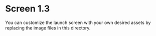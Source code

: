 # Screen 1.3

You can customize the launch screen with your own desired assets by replacing the image files in this directory.
